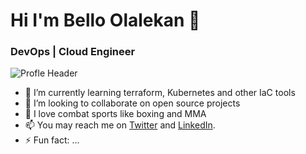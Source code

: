 # Hi I'm Bello Olalekan 👋
### DevOps | Cloud Engineer 
<img src="https://drive.google.com/file/d/1uJLfB4EdilmUAyfAHpRBd-4RCdFE9QVG/view?usp=sharing" alt="Profle Header">
<!--
**bello-olalekan/bello-olalekan** is a ✨ _special_ ✨ repository because its `README.md` (this file) appears on your GitHub profile.
Here are some ideas to get you started:
-->

- 🌱 I’m currently learning terraform, Kubernetes and other IaC tools
- 👯 I’m looking to collaborate on open source projects
- 💬 I love combat sports like boxing and MMA
- 📫 You may reach me on [Twitter](https://www.twitter.com/olalekanQBello) and [LinkedIn](https://www.linkedin.com/in/bello-olalekan).
- ⚡ Fun fact: ...
